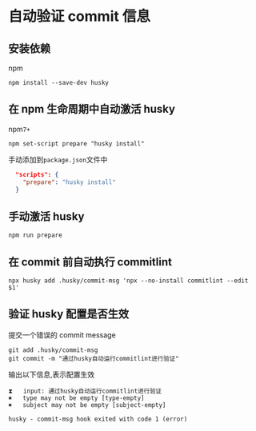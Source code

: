 # 自动验证 commit 信息

## 安装依赖

npm

```shell
npm install --save-dev husky
```

## 在 npm 生命周期中自动激活 husky

npm`7+`

```shell
npm set-script prepare "husky install"
```

手动添加到`package.json`文件中

```json
  "scripts": {
    "prepare": "husky install"
  }
```

## 手动激活 husky

```shell
npm run prepare
```

## 在 commit 前自动执行 commitlint

```shell
npx husky add .husky/commit-msg 'npx --no-install commitlint --edit $1'
```

## 验证 husky 配置是否生效

提交一个错误的 commit message

```shell
git add .husky/commit-msg
git commit -m "通过husky自动运行commitlint进行验证"
```

输出以下信息,表示配置生效

```shell
⧗   input: 通过husky自动运行commitlint进行验证
✖   type may not be empty [type-empty]
✖   subject may not be empty [subject-empty]

husky - commit-msg hook exited with code 1 (error)
```
